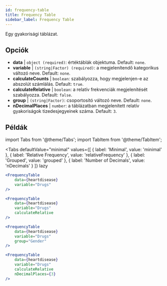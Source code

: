 ```yaml
---
id: frequency-table
title: Frequency Table
sidebar_label: Frequency Table
---
```


Egy gyakorisági táblázat.

## Opciók

* __data__ | `object (required)`: értéktáblák objektuma. Default: `none`.
* __variable__ | `(string|Factor) (required)`: a megjelenítendő kategorikus változó neve. Default: `none`.
* __calculateCounts__ | `boolean`: szabályozza, hogy megjelenjen-e az abszolút számlálás. Default: `true`.
* __calculateRelative__ | `boolean`: a relatív frekvenciák megjelenítését szabályozza. Default: `false`.
* __group__ | `(string|Factor)`: csoportosító változó neve. Default: `none`.
* __nDecimalPlaces__ | `number`: a táblázatban megjelenített relatív gyakoriságok tizedesjegyeinek száma. Default: `3`.


## Példák

import Tabs from '@theme/Tabs';
import TabItem from '@theme/TabItem';

<Tabs
    defaultValue="minimal"
    values={[
        { label: 'Minimal', value: 'minimal' },
        { label: 'Relative Frequency', value: 'relativeFrequency' },
        { label: 'Grouped', value: 'grouped' },
        { label: 'Number of Decimals', value: 'nDecimals' }
    ]}
    lazy
>

<TabItem value="minimal">

```jsx live
<FrequencyTable
    data={heartdisease} 
    variable="Drugs"
/>
```
</TabItem>

<TabItem value="relativeFrequency">

```jsx live
<FrequencyTable
    data={heartdisease} 
    variable="Drugs"
    calculateRelative
/>
```

</TabItem>

<TabItem value="grouped">

```jsx live
<FrequencyTable
    data={heartdisease} 
    variable="Drugs"
    group="Gender"
/>
```

</TabItem>

<TabItem value="nDecimals">

```jsx live
<FrequencyTable
    data={heartdisease} 
    variable="Drugs"
    calculateRelative 
    nDecimalPlaces={3}
/>
```

</TabItem>

</Tabs>
